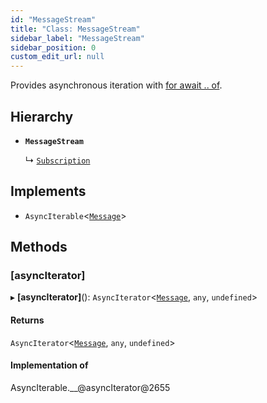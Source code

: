 ```yaml
---
id: "MessageStream"
title: "Class: MessageStream"
sidebar_label: "MessageStream"
sidebar_position: 0
custom_edit_url: null
---
```


Provides asynchronous iteration with
[for await .. of](https://developer.mozilla.org/en-US/docs/Web/JavaScript/Reference/Statements/for-await...of).

## Hierarchy

- **`MessageStream`**

  ↳ [`Subscription`](Subscription.md)

## Implements

- `AsyncIterable`<[`Message`](../interfaces/Message.md)\>

## Methods

### [asyncIterator]

▸ **[asyncIterator]**(): `AsyncIterator`<[`Message`](../interfaces/Message.md), `any`, `undefined`\>

#### Returns

`AsyncIterator`<[`Message`](../interfaces/Message.md), `any`, `undefined`\>

#### Implementation of

AsyncIterable.\_\_@asyncIterator@2655
